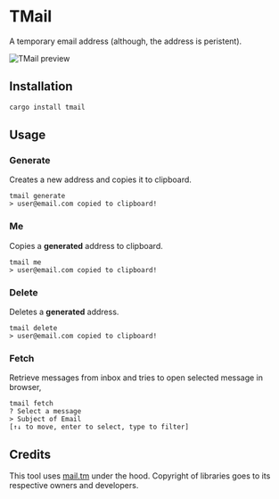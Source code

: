 # TMail
A temporary email address (although, the address is peristent).

![TMail preview](https://github.com/user-attachments/assets/61d9e1e0-a9cd-4c71-80fd-eb758f838c65)

## Installation
```bash
cargo install tmail
```

## Usage
### Generate
Creates a new address and copies it to clipboard.
```
tmail generate
> user@email.com copied to clipboard!
```

### Me
Copies a **generated** address to clipboard.
```
tmail me
> user@email.com copied to clipboard!
```

### Delete
Deletes a **generated** address.
```
tmail delete
> user@email.com copied to clipboard!
```

### Fetch
Retrieve messages from inbox and tries to open selected message in browser,
```
tmail fetch
? Select a message
> Subject of Email
[↑↓ to move, enter to select, type to filter]
```

## Credits
This tool uses [mail.tm](https://mail.tm/) under the hood.
Copyright of libraries goes to its respective owners and developers.

